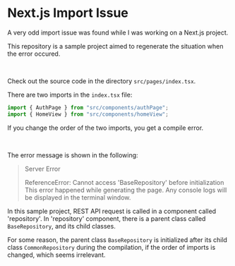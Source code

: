 # Next.js Import Issue

A very odd import issue was found while I was working on a Next.js project.

This repository is a sample project aimed to regenerate the situation when the error occured.

<br>

Check out the source code in the directory `src/pages/index.tsx`.

There are two imports in the `index.tsx` file:

```typescript
import { AuthPage } from "src/components/authPage";
import { HomeView } from "src/components/homeView";
```

If you change the order of the two imports, you get a compile error.

<br>

The error message is shown in the following:

> Server Error
>
> ReferenceError: Cannot access 'BaseRepository' before initialization
> This error happened while generating the page. Any console logs will be displayed in the terminal window.

In this sample project, REST API request is called in a component called 'repository'. In 'repository' component, there is a parent class called `BaseRepository`, and its child classes.

For some reason, the parent class `BaseRepository` is initialized after its child class `CommonRepository` during the compilation, if the order of imports is changed, which seems irrelevant.
